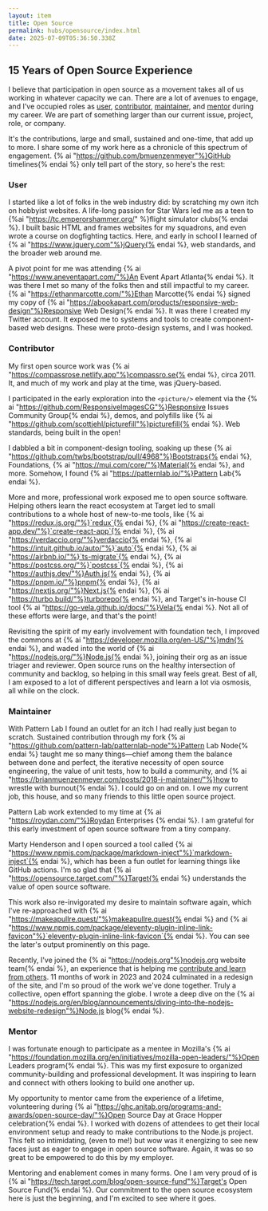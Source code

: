 ```yaml
---
layout: item
title: Open Source
permalink: hubs/opensource/index.html
date: 2025-07-09T05:36:50.338Z
---
```


## 15 Years of Open Source Experience

I believe that participation in open source as a movement takes all of us working in whatever capacity we can. There are a lot of avenues to engage, and I've occupied roles as [user](#user), [contributor](#contributor), [maintainer](#maintainer), and [mentor](#mentor) during my career. We are part of something larger than our current issue, project, role, or company.

It's the contributions, large and small, sustained and one-time, that add up to more. I share some of my work here as a chronicle of this spectrum of engagement. {% ai "https://github.com/bmuenzenmeyer"%}GitHub timelines{% endai %} only tell part of the story, so here's the rest:

<h3 id="user">User</h3>

I started like a lot of folks in the web industry did: by scratching my own itch on hobbyist websites. A life-long passion for Star Wars led me as a teen to {%ai "https://tc.emperorshammer.org/" %}flight simulator clubs{% endai %}. I built basic HTML and frames websites for my squadrons, and even wrote a course on dogfighting tactics. Here, and early in school I learned of {% ai "https://www.jquery.com"%}jQuery{% endai %}, web standards, and the broader web around me.

A pivot point for me was attending {% ai "https://www.aneventapart.com/"%}An Event Apart Atlanta{% endai %}. It was there I met so many of the folks then and still impactful to my career. {% ai "https://ethanmarcotte.com/"%}Ethan Marcotte{% endai %} signed my copy of {% ai "https://abookapart.com/products/responsive-web-design"%}Responsive Web Design{% endai %}. It was there I created my Twitter account. It exposed me to systems and tools to create component-based web designs. These were proto-design systems, and I was hooked.

<h3 id="contributor">Contributor</h3>

My first open source work was {% ai "https://compassrose.netlify.app"%}compassro.se{% endai %}, circa 2011. It, and much of my work and play at the time, was jQuery-based.

I participated in the early exploration into the `<picture/>` element via the {% ai "https://github.com/ResponsiveImagesCG"%}Responsive Issues Community Group{% endai %}, demos, and polyfills like {% ai "https://github.com/scottjehl/picturefill"%}picturefill{% endai %}. Web standards, being built in the open!

I dabbled a bit in component-design tooling, soaking up these {% ai "https://github.com/twbs/bootstrap/pull/4968"%}Bootstraps{% endai %}, Foundations, {% ai "https://mui.com/core/"%}Material{% endai %}, and more. Somehow, I found {% ai "https://patternlab.io/"%}Pattern Lab{% endai %}.

More and more, professional work exposed me to open source software. Helping others learn the react ecosystem at Target led to small contributions to a whole host of new-to-me tools, like {% ai "https://redux.js.org/"%}`redux`{% endai %}, {% ai "https://create-react-app.dev/"%}`create-react-app`{% endai %}, {% ai "https://verdaccio.org/"%}verdaccio{% endai %}, {% ai "https://intuit.github.io/auto/"%}`auto`{% endai %}, {% ai "https://airbnb.io/"%}`ts-migrate`{% endai %}, {% ai "https://postcss.org/"%}`postcss`{% endai %}, {% ai "https://authjs.dev/"%}Auth.js{% endai %}, {% ai "https://pnpm.io/"%}pnpm{% endai %}, {% ai "https://nextjs.org/"%}Next.js{% endai %}, {% ai "https://turbo.build/"%}turborepo{% endai %}, and Target's in-house CI tool {% ai "https://go-vela.github.io/docs/"%}Vela{% endai %}. Not all of these efforts were large, and that's the point!

Revisiting the spirit of my early involvement with foundation tech, I improved the commons at {% ai "https://developer.mozilla.org/en-US/"%}mdn{% endai %}, and waded into the world of {% ai "https://nodejs.org/"%}Node.js{% endai %}, joining their org as an issue triager and reviewer. Open source runs on the healthy intersection of community and backlog, so helping in this small way feels great. Best of all, I am exposed to a lot of different perspectives and learn a lot via osmosis, all while on the clock.

<h3 id="maintainer">Maintainer</h3>

With Pattern Lab I found an outlet for an itch I had really just began to scratch. Sustained contribution through my fork {% ai "https://github.com/pattern-lab/patternlab-node"%}Pattern Lab Node{% endai %} taught me so many things—chief among them the balance between done and perfect, the iterative necessity of open source engineering, the value of unit tests, how to build a community, and {% ai "https://brianmuenzenmeyer.com/posts/2018-i-maintainer/"%}how to wrestle with burnout{% endai %}. I could go on and on. I owe my current job, this house, and so many friends to this little open source project.

Pattern Lab work extended to my time at {% ai "https://roydan.com/"%}Roydan Enterprises {% endai %}. I am grateful for this early investment of open source software from a tiny company.

Marty Henderson and I open sourced a tool called {% ai "https://www.npmjs.com/package/markdown-inject"%}`markdown-inject`{% endai %}, which has been a fun outlet for learning things like GitHub actions. I'm so glad that {% ai "https://opensource.target.com/"%}Target{% endai %} understands the value of open source software.

This work also re-invigorated my desire to maintain software again, which I've re-approached with {% ai "https://makeapullre.quest/"%}makeapullre.quest{% endai %} and {% ai "https://www.npmjs.com/package/eleventy-plugin-inline-link-favicon"%}`eleventy-plugin-inline-link-favicon`{% endai %}. You can see the later's output prominently on this page.

Recently, I've joined the {% ai "https://nodejs.org"%}nodejs.org website team{% endai %}, an experience that is helping me [contribute and learn from others](https://brianmuenzenmeyer.com/posts/2023-joining-the-node-js-website-team/). 11 months of work in 2023 and 2024 culminated in a redesign of the site, and I'm so proud of the work we've done together. Truly a collective, open effort spanning the globe. I wrote a deep dive on the {% ai "https://nodejs.org/en/blog/announcements/diving-into-the-nodejs-website-redesign"%}Node.js blog{% endai %}.

<h3 id="mentor">Mentor</h3>

I was fortunate enough to participate as a mentee in Mozilla's {% ai "https://foundation.mozilla.org/en/initiatives/mozilla-open-leaders/"%}Open Leaders program{% endai %}. This was my first exposure to organized community-building and professional development. It was inspiring to learn and connect with others looking to build one another up.

My opportunity to mentor came from the experience of a lifetime, volunteering during {% ai "https://ghc.anitab.org/programs-and-awards/open-source-day/"%}Open Source Day at Grace Hopper celebration{% endai %}. I worked with dozens of attendees to get their local environment setup and ready to make contributions to the Node.js project. This felt so intimidating, (even to me!) but wow was it energizing to see new faces just as eager to engage in open source software. Again, it was so so great to be empowered to do this by my employer.

Mentoring and enablement comes in many forms. One I am very proud of is {% ai "https://tech.target.com/blog/open-source-fund"%}Target's Open Source Fund{% endai %}. Our commitment to the open source ecosystem here is just the beginning, and I'm excited to see where it goes.
